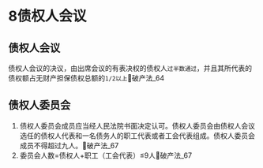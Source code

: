 # 8债权人会议


## 债权人会议

债权人会议的决议，由出席会议的有表决权的债权人`过半数通过`，并且其所代表的债权额占无财产担保债权总额的`1/2以上`🚪破产法_64


## 债权人委员会

1. 债权人委员会成员应当经人民法院书面决定认可。债权人委员会由债权人会议选任的债权人代表和一名债务人的职工代表或者工会代表组成。债权人委员会成员不得超过九人。🚪破产法_67
1. 委员会人数=债权人+职工（工会代表）≤9人🚪破产法_67









